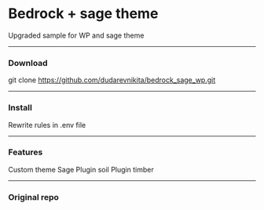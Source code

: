 # Bedrock + sage theme 

Upgraded sample for WP and sage theme

------
### Download

git clone https://github.com/dudarevnikita/bedrock_sage_wp.git

------
### Install

Rewrite rules in .env file

------
### Features 

Custom theme Sage
Plugin soil
Plugin timber

------
### Original repo
[Bedrock wp]: https://github.com/roots/bedrock
[Sage theme]: https://github.com/roots/sage